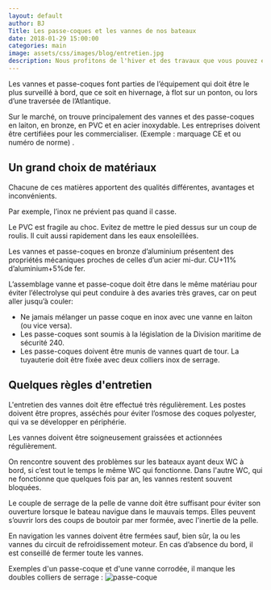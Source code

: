 ```yaml
---
layout: default
author: BJ
Title: Les passe-coques et les vannes de nos bateaux
date: 2018-01-29 15:00:00
categories: main
image: assets/css/images/blog/entretien.jpg
description: Nous profitons de l'hiver et des travaux que vous pouvez effectuer sur votre bateau pour attirer votre attention sur les passe-coques et leurs vannes.
---
```

Les vannes et passe-coques font parties de l’équipement qui doit être le plus surveillé à bord, que ce soit en hivernage, à flot sur un ponton, ou lors d’une traversée de l’Atlantique.

Sur le marché, on trouve principalement des vannes et des passe-coques en laiton, en bronze, en PVC et en acier inoxydable. Les entreprises doivent être certifiées pour les commercialiser. (Exemple : marquage CE et ou numéro de norme) .
<!--break-->

## Un grand choix de matériaux
Chacune de ces matières apportent des qualités différentes, avantages et inconvénients.

Par exemple, l’inox ne prévient pas quand il casse.

Le PVC est fragile au choc. Evitez de mettre le pied dessus sur un coup de roulis. Il cuit aussi rapidement dans les eaux ensoleillées.  

Les vannes et passe-coques en bronze d’aluminium présentent des propriétés mécaniques proches de celles d’un acier mi-dur. CU+11% d’aluminium+5%de fer.

L’assemblage vanne et passe-coque doit être dans le même matériau pour éviter l’électrolyse qui peut conduire à des avaries très graves, car on peut aller jusqu’à couler:

* Ne jamais mélanger un passe coque en inox avec une vanne en laiton (ou vice versa).
* Les passe-coques sont soumis à la  législation de la Division maritime de sécurité 240.
* Les passe-coques doivent être munis de vannes quart de tour. La tuyauterie doit être fixée avec deux colliers inox de serrage.

## Quelques règles d'entretien
L'entretien des vannes doit être effectué très régulièrement. Les postes doivent être propres, asséchés pour éviter l’osmose des coques polyester, qui va se développer en périphérie.

Les vannes doivent être soigneusement graissées et actionnées régulièrement.

On rencontre souvent des problèmes sur les bateaux ayant deux WC à bord, si c’est tout le temps le même WC qui fonctionne.  Dans l'autre WC, qui ne fonctionne que quelques fois par an, les vannes restent souvent bloquées.

Le couple de serrage de la pelle de vanne doit être suffisant pour éviter son ouverture lorsque le bateau navigue dans le mauvais temps. Elles peuvent s’ouvrir lors des coups de boutoir par mer formée, avec l'inertie de la pelle.

En navigation les vannes doivent être fermées sauf, bien sûr, la ou les vannes du circuit de refroidissement moteur. En cas d’absence du bord, il est conseillé de fermer toute les vannes.

Exemples d'un passe-coque et d'une vanne corrodée, il manque les doubles colliers de serrage : ![passe-coque](/assets/images/blog/passe-coque.jpg)
